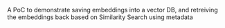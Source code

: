 A PoC to demonstrate saving embeddings into a vector DB, and retreiving the embeddings back based on Similarity Search using metadata
